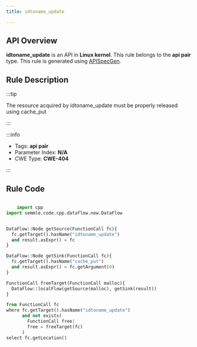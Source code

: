 ```yaml
---
title: idtoname_update

---
```



## API Overview
**idtoname_update** is an API in **Linux kernel**. This rule belongs to the **api pair** type. This rule is generated using [APISpecGen](../../tools/APISpecGen).
## Rule Description

:::tip

The resource acquired by idtoname_update must be properly released using cache_put

:::

:::info

- Tags: **api pair**
- Parameter Index: **N/A**
- CWE Type: **CWE-404**

:::

## Rule Code
```python

    import cpp
import semmle.code.cpp.dataflow.new.DataFlow


DataFlow::Node getSource(FunctionCall fc){
  fc.getTarget().hasName("idtoname_update")
  and result.asExpr() = fc
}

DataFlow::Node getSink(FunctionCall fc){
  fc.getTarget().hasName("cache_put")
  and result.asExpr() = fc.getArgument(0)
}

FunctionCall freeTarget(FunctionCall malloc){
  DataFlow::localFlow(getSource(malloc), getSink(result))
}

from FunctionCall fc
where fc.getTarget().hasName("idtoname_update")
      and not exists(
        FunctionCall free| 
        free = freeTarget(fc)
      )
select fc.getLocation()

    
```